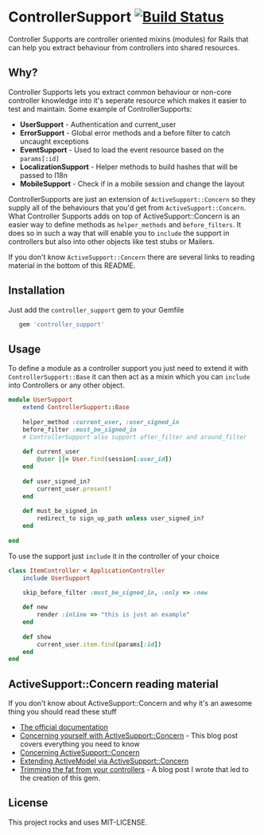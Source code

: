 # ControllerSupport [![Build Status](https://travis-ci.org/yonbergman/controller_support.png?branch=master)](https://travis-ci.org/yonbergman/controller_support)

Controller Supports are controller oriented mixins (modules) for Rails that can help you extract behaviour from controllers into shared resources.

## Why?
Controller Supports lets you extract common behaviour or non-core controller knowledge into it's seperate resource which makes it easier to test and maintain.
Some example of ControllerSupports:

* **UserSupport** - Authentication and current_user
* **ErrorSupport** - Global error methods and a before filter to catch uncaught exceptions
* **EventSupport** - Used to load the event resource based on the `params[:id]`
* **LocalizationSupport** - Helper methods to build hashes that will be passed to I18n
* **MobileSupport** - Check if in a mobile session and change the layout

ControllerSupports are just an extension of `ActiveSupport::Concern` so they supply all of the behaviours that you'd get from `ActiveSupport::Concern`.  
What Controller Supports adds on top of ActiveSupport::Concern is an easier way to define methods as `helper_methods` and `before_filters`. It does so in such a way that will enable you to `include` the support in controllers but also into other objects like test stubs or Mailers.

If you don't know `ActiveSupport::Concern` there are several links to reading material in the bottom of this README.
 
 
## Installation
 Just add the `controller_support` gem to your Gemfile
 
 ```ruby
 	gem 'controller_support'
 ```
 
## Usage

To define a module as a controller support you just need to extend it with `ControllerSupport::Base` it can then act as a mixin which you can `include` into Controllers or any other object.

```ruby
module UserSupport
	extend ControllerSupport::Base
	
	helper_method :current_user, :user_signed_in
	before_filter :must_be_signed_in
	# ControllerSupport also support after_filter and around_filter
	
	def current_user
		@user ||= User.find(session[:user_id])
	end
	
	def user_signed_in?
		current_user.present?
	end
	
	def must_be_signed_in
		redirect_to sign_up_path unless user_signed_in?
	end
	
end
```

To use the support just `include` it in the controller of your choice

```ruby
class ItemController < ApplicationController
	include UserSupport
	
	skip_before_filter :must_be_signed_in, :only => :new

	def new
		render :inline => "this is just an example"
	end	
	
	def show
		current_user.item.find(params[:id])
	end
end
```
## ActiveSupport::Concern reading material

If you don't know about ActiveSupport::Concern and why it's an awesome thing you should read these stuff

* [The official documentation](http://api.rubyonrails.org/classes/ActiveSupport/Concern.html)
* [Concerning yourself with ActiveSupport::Concern](http://www.fakingfantastic.com/2010/09/20/concerning-yourself-with-active-support-concern/) - This blog post covers everything you need to know
* [Concerning ActiveSupport::Concern](http://opensoul.org/blog/archives/2011/02/07/concerning-activesupportconcern/)
* [Extending ActiveModel via ActiveSupport::Concern](http://chris-schmitz.com/extending-activemodel-via-activesupportconcern/)
* [Trimming the fat from your controllers](http://notninjas.com/2012/12/03/trimming-the-fat-from-your-controllers/) - A blog post I wrote that led to the creation of this gem.

 
## License

This project rocks and uses MIT-LICENSE.
